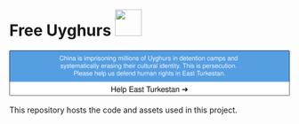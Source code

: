 # Free Uyghurs <img width="48" height="48" src="https://github.com/user-attachments/assets/4fe37452-26ec-4473-95b9-ad80f72b6d14" />


[![Help East Turkestan](https://raw.githubusercontent.com/Frext/FreeUyghurs/main/banner.svg)](https://frext.github.io/FreeUyghurs/#)

This repository hosts the code and assets used in this project.
